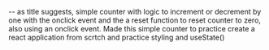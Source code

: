 -- as title suggests, simple counter with logic to increment or decrement by one with the onclick event and the a reset function to reset counter to zero, also using an onclick event. Made this simple counter to practice create a react application from scrtch and practice styling and useState()
